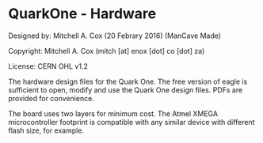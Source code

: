 # QuarkOne - Hardware
Designed by: Mitchell A. Cox (20 Febrary 2016) (ManCave Made)

Copyright: Mitchell A. Cox (mitch [at] enox [dot] co [dot] za)

License: CERN OHL v1.2

The hardware design files for the Quark One. The free version of eagle is sufficient to open, modify and use the Quark One design files. PDFs are provided for convenience.

The board uses two layers for minimum cost. The Atmel XMEGA microcontroller footprint is compatible with any similar device with different flash size, for example.
